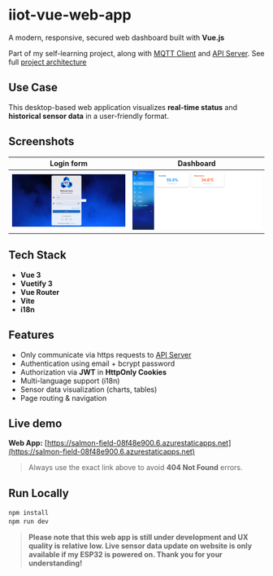 # iiot-vue-web-app

A modern, responsive, secured web dashboard built with **Vue.js**  

Part of my self-learning project, along with [MQTT Client](https://github.com/huyle-auto/iiot-micro-service-mqtt-client) and [API Server](https://github.com/huyle-auto/iiot-api-server). See full [project architecture](https://github.com/huyle-auto/iiot-micro-service-mqtt-client/blob/7a92edc33feab2fa177edbdcb55190a52904683b/architecture.jpg)

## Use Case

This desktop-based web application visualizes **real-time status** and **historical sensor data** in a user-friendly format.

## Screenshots

| Login form | Dashboard |
|-----------|------------------|
| ![](screenshots/login.png) | ![](screenshots/dashboard.png) |

## Tech Stack

- **Vue 3**
- **Vuetify 3** 
- **Vue Router**
- **Vite** 
- **i18n**

## Features
- Only communicate via https requests to [API Server](https://github.com/huyle-auto/iiot-api-server)
- Authentication using email + bcrypt password
- Authorization via **JWT** in **HttpOnly Cookies**
- Multi-language support (i18n)
- Sensor data visualization (charts, tables)
- Page routing & navigation

## Live demo
**Web App:** [https://salmon-field-08f48e900.6.azurestaticapps.net](https://salmon-field-08f48e900.6.azurestaticapps.net)  
> Always use the exact link above to avoid **404 Not Found** errors.

## Run Locally

```bash
npm install
npm run dev
```

> **Please note that this web app is still under development and UX quality is relative low. Live sensor data update on website is only available if my ESP32 is powered on. Thank you for your understanding!**




